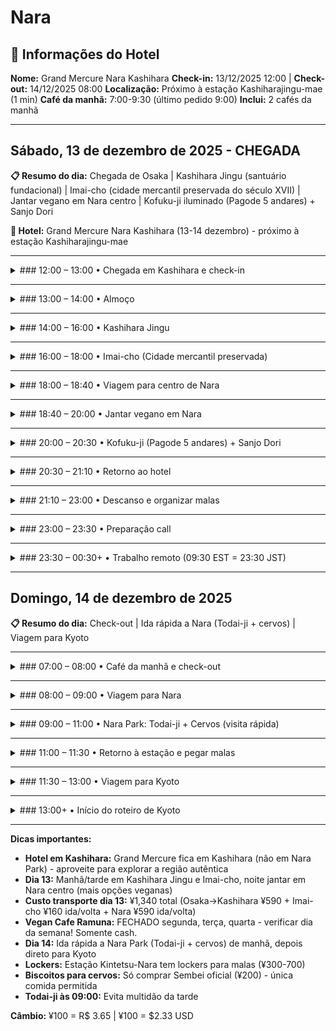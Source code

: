 # Nara

## 🏨 Informações do Hotel

**Nome:** Grand Mercure Nara Kashihara
**Check-in:** 13/12/2025 12:00 | **Check-out:** 14/12/2025 08:00
**Localização:** Próximo à estação Kashiharajingu-mae (1 min)
**Café da manhã:** 7:00-9:30 (último pedido 9:00)
**Inclui:** 2 cafés da manhã

---

## Sábado, 13 de dezembro de 2025 - CHEGADA

**📋 Resumo do dia:** Chegada de Osaka | Kashihara Jingu (santuário fundacional) | Imai-cho (cidade mercantil preservada do século XVII) | Jantar vegano em Nara centro | Kofuku-ji iluminado (Pagode 5 andares) + Sanjo Dori

**🏨 Hotel:** Grand Mercure Nara Kashihara (13-14 dezembro) - próximo à estação Kashiharajingu-mae

---

<details>
<summary>### 12:00 – 13:00 • Chegada em Kashihara e check-in</summary>

- **🚇 Transporte:** Kintetsu Line (Osaka Namba → Yamato-Saidaiji → Kashiharajingu-mae) | ~40 min | ¥590
- Check-in no Grand Mercure Nara Kashihara (1 min da estação)
- Deixar malas

</details>

---

<details>
<summary>### 13:00 – 14:00 • Almoço</summary>

**Opções próximas ao hotel:**
- Restaurantes locais em Kashihara (explorar ao redor da estação)
- Opções vegetarianas: perguntar no hotel por recomendações
- **💡 Área menos turística = preços melhores**

</details>

---

<details>
<summary>### 14:00 – 16:00 • Kashihara Jingu</summary>

- **🚶 Transporte:** 10 min a pé do hotel (950m)
- **Entrada:** FREE
- **Horário:** Aberto 24h | Museu 9h-16h30
- Santuário xintoísta construído em 1890
- Marca o local onde o **primeiro imperador do Japão (Jimmu)** foi entronizado
- Local de peregrinação nacional - importância histórica profunda
- Arquitetura imponente e minimalista
- Floresta preservada aos pés do Monte Unebi
- Caminhos tranquilos pela floresta do santuário
- **MUITO menos turistas** que Nara Park
- **CONTEÚDO:** Contraste entre "Nara turística" vs "Nara histórica e espiritual"
- Possibilidade de presenciar rituais xintoístas autênticos

</details>

---

<details>
<summary>### 16:00 – 18:00 • Imai-cho (Cidade mercantil preservada)</summary>

- **🚶 Transporte:** 10 min de trem (Kashiharajingu-mae → Yagi-Nishiguchi, 1 parada) | ¥160
- **Entrada:** FREE (área residencial preservada)
- **Cidade mercantil do Período Edo** (século XVII)
- Mais de **500 casas tradicionais** (*machiya*) preservadas
- Uma das cidades históricas mais bem preservadas do Japão
- Cidade VIVA e residencial (não é museu - pessoas moram lá!)
- Vielas estreitas e silenciosas
- Pequenos cafés e lojas de artesanato em edifícios históricos
- Fachadas de madeira originais
- **CONTEÚDO:** "Viagem no tempo" - vida cotidiana no Japão histórico
- **💡 Explorar livremente:** caminhar pelas vielas, fotografar arquitetura, entrar em cafés

</details>

---

<details>
<summary>### 18:00 – 18:40 • Viagem para centro de Nara</summary>

- **🚇 Transporte:** Yagi-Nishiguchi → Yamato-Saidaiji → Kintetsu-Nara | ~35 min | ¥590
- **💡 Razão:** Área turística tem muito mais opções veganas confirmadas

</details>

---

<details>
<summary>### 18:40 – 20:00 • Jantar vegano em Nara</summary>

**OPÇÃO 1: Vegan Cafe Ramuna** ⭐ MAIS RECOMENDADO
- **Tipo:** 100% vegano, orgânico, sem aditivos
- **Localização:** 10 min a pé de Kintetsu-Nara Station
- **Rating:** 4.9/5 (TripAdvisor #50 de 1,284 restaurantes)
+81-742-26-1268
ainanara.com
- **Preço:** ¥1,000-1,080 (~R$ 37-39 / $7-7.50 USD)
- **Horário:** 11:30-18:30 | **FECHADO:** Segunda, Terça, Quarta
- **Menu:** Bento box, burger plate, tantan noodles, vegan soft-serve
- **Destaque:** Tudo feito à mão pela dona (pão, hambúrgueres veganos, molhos)
- **Dinheiro:** SOMENTE CASH
- **⚠️ ATENÇÃO:** Atendido por 1 pessoa só - pode ter 1h de espera se cheio
- **💡 Dica:** Gorjetas vão para resgate de gatos de rua
- **Endereço:** Usar Google Maps "Vegan Cafe Ramuna Nara"

**OPÇÃO 2: ONWA**
- **Tipo:** 100% vegano + gluten-free
- **Localização:** 10 min a pé de JR Nara Station
- **Preço:** ¥800-1,400 (~R$ 29-51 / $6-10 USD)
- **Menu:** Vegan hamburger (¥800), karaage bowl (¥950), tacos, parfait
- **Destaque:** Usa vegetais locais de Nara (Yamato) e orgânicos
- **Endereço:** 3-23 Sanjo Omiyacho, Nara 630-8123
- **Review:** Favorito de muitos viajantes veganos no Japão

**OPÇÃO 3: Kinatei (喜菜亭)**
- **Tipo:** Vegetariano com MUITAS opções veganas
- **Localização:** Perto de JR Nara Station
- **Rating:** 4.0/5 (TripAdvisor #89 de 1,284)
- **Preço:** ¥1,000-2,000 (~R$ 37-73 / $7-14 USD)
- **Menu:** Ramen vegano, udon, set courses
- **Destaque:** Refil grátis de arroz integral e sopa de missô
- **Review:** Dona muito hospitaleira, preparação caseira
- **⚠️ Jantar:** Kaiseki multi-pratos só com RESERVA ANTECIPADA

</details>

---

<details>
<summary>### 20:00 – 20:30 • Kofuku-ji (Pagode 5 andares) + Sanjo Dori</summary>

**Kofuku-ji:**
- **🚶 Transporte:** 5-10 min a pé dos restaurantes
- **Entrada:** FREE à noite (ver de fora - museu fecha 17h)
- Pagode de 5 andares - SÍMBOLO de Nara
- Segunda pagode mais alta do Japão (50m)
- **FOTOGÊNICO iluminado à noite** ⭐
- **CONTEÚDO:** Contraste dia/noite, iluminação especial

**Sanjo Dori:**
- Rua comercial principal de Nara (5 min de Kintetsu-Nara Station)
- Lojas de souvenirs de cervos
- Ver área à noite (menos turistas, iluminada)
- **💡 Comprar souvenirs de cervos aqui** se quiser

</details>

---

<details>
<summary>### 20:30 – 21:10 • Retorno ao hotel</summary>

- **🚇 Transporte:** Kintetsu-Nara → Yamato-Saidaiji → Kashiharajingu-mae | ~35 min | ¥590

</details>

---

<details>
<summary>### 21:10 – 23:00 • Descanso e organizar malas</summary>

- Organizar malas para ida rápida a Nara no dia 14

</details>

---

<details>
<summary>### 23:00 – 23:30 • Preparação call</summary>

</details>

---

<details>
<summary>### 23:30 – 00:30+ • Trabalho remoto (09:30 EST = 23:30 JST)</summary>

- Daily work call

</details>

---

## Domingo, 14 de dezembro de 2025

**📋 Resumo do dia:** Check-out | Ida rápida a Nara (Todai-ji + cervos) | Viagem para Kyoto

---

<details>
<summary>### 07:00 – 08:00 • Café da manhã e check-out</summary>

- Café da manhã no hotel
- Check-out e levar malas

</details>

---

<details>
<summary>### 08:00 – 09:00 • Viagem para Nara</summary>

- **🚇 Transporte:** Kintetsu Line (Kashiharajingu-mae → Yamato-Saidaiji → Kintetsu-Nara) | ~35 min | ¥590
- **💡 Deixar malas:** Lockers na estação Kintetsu-Nara (¥300-700 dependendo do tamanho)

</details>

---

<details>
<summary>### 09:00 – 11:00 • Nara Park: Todai-ji + Cervos (visita rápida)</summary>

- **🚶 Transporte:** 5-10 min a pé da estação Kintetsu-Nara

**Todai-ji:**
- **Entrada:** ¥800 Grande Salão (~R$ 29 / $5.50 USD)
- **Horário:** Nov-Mar 8h-17h
- **PRIORIDADE #1** - Maior atração de Nara!
- MAIOR estrutura de MADEIRA do MUNDO
- Patrimônio UNESCO (construído 752)
- Grande Buda (Daibutsu): 14.98m altura, bronze
- Orelhas do Buda: 2.54m cada!
- FAMOSO "buraco da sabedoria" em coluna - passar traz sorte
- Buraco tem tamanho de narina do Buda
- Dois Budas guardiões enormes na entrada
- **CONTEÚDO:** Escala gigante, turistas no buraco (filmagem engraçada)
- **💡 Chegar às 09:00 para evitar multidão**

**Cervos em Nara Park:**
- **Entrada:** FREE | Biscoitos Sembei ¥200 (~R$ 7 / $1.50 USD)
- 1.200+ CERVOS selvagens - mensageiros divinos
- Cervos fazem reverência (head bow) para pedir biscoito!
- **CUIDADOS:** Não provocar, podem dar pequenas mordidas
- **CONTEÚDO VIRAL:** Vídeos alimentando cervos

**💡 Estratégia:** Visita focada - Todai-ji (1h) + Cervos (30-45 min) + volta para estação

</details>

---

<details>
<summary>### 11:00 – 11:30 • Retorno à estação e pegar malas</summary>

- Caminhar de volta para Kintetsu-Nara Station
- Pegar malas nos lockers

</details>

---

<details>
<summary>### 11:30 – 13:00 • Viagem para Kyoto</summary>

- **🚇 Transporte:** Kintetsu Line (Kintetsu-Nara → Kyoto) | ~45 min | ¥640
- OU **JR Nara Line** (se tiver JR Pass): JR Nara → Kyoto | ~45 min | ¥720 (FREE com JR Pass)
- Chegada em Kyoto ~13:00

</details>

---

<details>
<summary>### 13:00+ • Início do roteiro de Kyoto</summary>

- Ver roteiro completo em [kyoto.md](./kyoto.md)

</details>

---

**Dicas importantes:**
- **Hotel em Kashihara:** Grand Mercure fica em Kashihara (não em Nara Park) - aproveite para explorar a região autêntica
- **Dia 13:** Manhã/tarde em Kashihara Jingu e Imai-cho, noite jantar em Nara centro (mais opções veganas)
- **Custo transporte dia 13:** ¥1,340 total (Osaka→Kashihara ¥590 + Imai-cho ¥160 ida/volta + Nara ¥590 ida/volta)
- **Vegan Cafe Ramuna:** FECHADO segunda, terça, quarta - verificar dia da semana! Somente cash.
- **Dia 14:** Ida rápida a Nara Park (Todai-ji + cervos) de manhã, depois direto para Kyoto
- **Lockers:** Estação Kintetsu-Nara tem lockers para malas (¥300-700)
- **Biscoitos para cervos:** Só comprar Sembei oficial (¥200) - única comida permitida
- **Todai-ji às 09:00:** Evita multidão da tarde

**Câmbio:** ¥100 = R$ 3.65 | ¥100 = $2.33 USD
